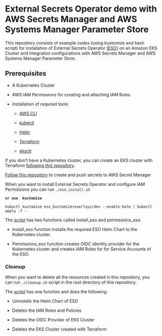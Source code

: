 # External Secrets Operator demo with AWS Secrets Manager and AWS Systems Manager Parameter Store

This repository consists of example codes (using kustomize and bash script) for installation of External Secrets Operator [(ESO)](https://external-secrets.io/) on an Amazon EKS Cluster and integration configurations with AWS Secrets Manager and AWS Systems Manager Parameter Store.

## Prerequisites

- A Kubernetes Cluster

- AWS IAM Permissions for creating and attaching IAM Roles

- Installation of required tools:

  - [AWS CLI](https://aws.amazon.com/cli/)

  - [kubectl](https://kubernetes.io/docs/tasks/tools/#kubectl)

  - [Helm](https://helm.sh/docs/intro/install/)

  - [Terraform](https://learn.hashicorp.com/tutorials/terraform/install-cli#install-terraform)

  - [eksctl](https://docs.aws.amazon.com/eks/latest/userguide/eksctl.html)

If you don't have a Kubernetes cluster, you can create an EKS cluster with Terraform [following this repository](https://github.com/MayorFaj/EKS-Terraform).

[Follow this repository](https://github.com/MayorFaj/Terraform-Codes-for-AWS-Secrets-Manager) to create and push secrets to AWS Secret Manager

When you want to install External Secrets Operator and configure IAM Permissions you can run `./eso_install.sh` 

**`or use  kustomize`**

`kubectl kustomize eso_kustomize/overlays/dev --enable-helm | kubectl apply -f -` 

The [script](./eso_install.sh) has two functions called install_eso and permissions_eso.

- Install_eso function installs the required ESO Helm Chart to the Kubernetes cluster.

- Permissions_eso function creates OIDC identity provider for the Kubernetes cluster and creates IAM Roles for for Service Accounts of the ESO.

### Cleanup

When you want to delete all the resources created in this repository, you can run `./cleanup.sh` script in the root directory of this repository.

The [script](./cleanup.sh) has one function and does the following:

- Uninstalls the Helm Chart of ESO

- Deletes the IAM Roles and Policies

- Deletes the OIDC Provider of EKS Cluster

- Deletes the EKS Cluster created with Terraform
